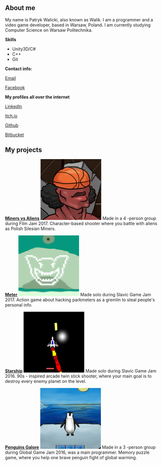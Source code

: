 ## About me
My name is Patryk Walicki, also known as Walik.
I am a programmer and a video game developer, based in Warsaw, Poland.
I am currently studying Computer Science on Warsaw Politechnika.

**Skills**
- Unity3D/C#
- C++
- Git

**Contact info:**

[Email](patrykwalikwalicki@gmail.com)

[Facebook](https://www.facebook.com/patryk.walicki.9)

**My profiles all over the internet**

[LinkedIn](https://www.linkedin.com/in/patryk-walicki-7b9426153/)

[Itch.io](https://walik.itch.io/)

[Github](github.com/PWalik)

[Bitbucket](https://bitbucket.org/Walik/)


## My projects

  **[Miners vs Aliens](https://ixi.itch.io/gornicy-vs-obcy)**
  ![Miners](Images/miners.png)
  Made in a 4 -person group during Film Jam 2017. Character-based shooter where you battle with aliens
  as Polish Silesian Miners.



  **[Meter](https://walik.itch.io/meter)**
  ![Meter](Images/meter.png)
  Made solo during Slavic Game Jam 2017. Action game about hacking parkmeters as a gremlin
  to steal people's personal info.



  **[Starship](https://walik.itch.io/starship)**
  ![Startship](Images/star.png)
  Made solo during Slavic Game Jam 2016. 90s - inspired arcade twin stick shooter, 
  where your main goal is to destroy every enemy planet on the level.



  **[Penguins Galore](https://globalgamejam.org/2016/games/penguins-galore)**
  ![Startship](Images/peng.png)
  Made in a 3 -person group during Global Game Jam 2016, was a main programmer. Memory puzzle game, 
  where you help one brave penguin fight of global warming.
